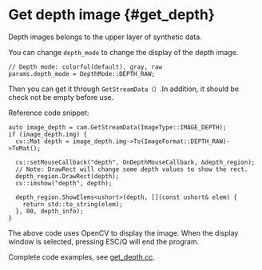 # Get depth image {#get_depth}

Depth images belongs to the upper layer of synthetic data.

You can change ``depth_mode`` to change the display of the depth image.

```
// Depth mode: colorful(default), gray, raw
params.depth_mode = DepthMode::DEPTH_RAW;
```

Then you can  get it through ``GetStreamData（）``.In addition, it should be check not be empty before use.

Reference code snippet:

```
auto image_depth = cam.GetStreamData(ImageType::IMAGE_DEPTH);
if (image_depth.img) {
  cv::Mat depth = image_depth.img->To(ImageFormat::DEPTH_RAW)->ToMat();

  cv::setMouseCallback("depth", OnDepthMouseCallback, &depth_region);
  // Note: DrawRect will change some depth values to show the rect.
  depth_region.DrawRect(depth);
  cv::imshow("depth", depth);

  depth_region.ShowElems<ushort>(depth, [](const ushort& elem) {
    return std::to_string(elem);
  }, 80, depth_info);
}
```

The above code uses OpenCV to display the image. When the display window is selected, pressing ESC/Q will end the program.

Complete code examples, see [get_depth.cc](https://github.com/slightech/MYNT-EYE-D-SDK/blob/master/samples/src/get_depth.cc).